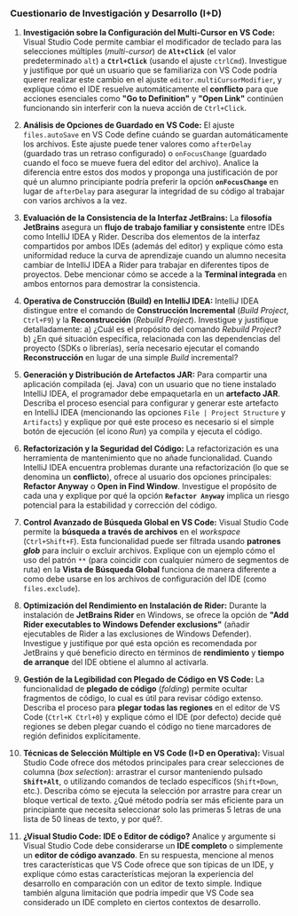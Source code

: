 
### Cuestionario de Investigación y Desarrollo (I+D)

1. **Investigación sobre la Configuración del Multi-Cursor en VS Code:**
    Visual Studio Code permite cambiar el modificador de teclado para las selecciones múltiples (*multi-cursor*) de **`Alt+Click`** (el valor predeterminado `alt`) a **`Ctrl+Click`** (usando el ajuste `ctrlCmd`). Investigue y justifique por qué un usuario que se familiariza con VS Code podría querer realizar este cambio en el ajuste `editor.multiCursorModifier`, y explique cómo el IDE resuelve automáticamente el **conflicto** para que acciones esenciales como **"Go to Definition"** y **"Open Link"** continúen funcionando sin interferir con la nueva acción de `Ctrl+Click`.

2. **Análisis de Opciones de Guardado en VS Code:**
    El ajuste `files.autoSave` en VS Code define cuándo se guardan automáticamente los archivos. Este ajuste puede tener valores como `afterDelay` (guardado tras un retraso configurado) o `onFocusChange` (guardado cuando el foco se mueve fuera del editor del archivo). Analice la diferencia entre estos dos modos y proponga una justificación de por qué un alumno principiante podría preferir la opción **`onFocusChange`** en lugar de `afterDelay` para asegurar la integridad de su código al trabajar con varios archivos a la vez.

3. **Evaluación de la Consistencia de la Interfaz JetBrains:**
    La **filosofía JetBrains** asegura un **flujo de trabajo familiar y consistente** entre IDEs como IntelliJ IDEA y Rider. Describa dos elementos de la interfaz compartidos por ambos IDEs (además del editor) y explique cómo esta uniformidad reduce la curva de aprendizaje cuando un alumno necesita cambiar de IntelliJ IDEA a Rider para trabajar en diferentes tipos de proyectos. Debe mencionar cómo se accede a la **Terminal integrada** en ambos entornos para demostrar la consistencia.

4. **Operativa de Construcción (Build) en IntelliJ IDEA:**
    IntelliJ IDEA distingue entre el comando de **Construcción Incremental** (*Build Project*, `Ctrl+F9`) y la **Reconstrucción** (*Rebuild Project*). Investigue y justifique detalladamente:
    a) ¿Cuál es el propósito del comando *Rebuild Project*?
    b) ¿En qué situación específica, relacionada con las dependencias del proyecto (SDKs o librerías), sería necesario ejecutar el comando **Reconstrucción** en lugar de una simple *Build* incremental?

5. **Generación y Distribución de Artefactos JAR:**
    Para compartir una aplicación compilada (ej. Java) con un usuario que no tiene instalado IntelliJ IDEA, el programador debe empaquetarla en un **artefacto JAR**. Describa el proceso esencial para configurar y generar este artefacto en IntelliJ IDEA (mencionando las opciones `File | Project Structure` y `Artifacts`) y explique por qué este proceso es necesario si el simple botón de ejecución (el icono *Run*) ya compila y ejecuta el código.

6. **Refactorización y la Seguridad del Código:**
    La refactorización es una herramienta de mantenimiento que no añade funcionalidad. Cuando IntelliJ IDEA encuentra problemas durante una refactorización (lo que se denomina un **conflicto**), ofrece al usuario dos opciones principales: **Refactor Anyway** o **Open in Find Window**. Investigue el propósito de cada una y explique por qué la opción **`Refactor Anyway`** implica un riesgo potencial para la estabilidad y corrección del código.

7. **Control Avanzado de Búsqueda Global en VS Code:**
    Visual Studio Code permite la **búsqueda a través de archivos** en el *workspace* (`Ctrl+Shift+F`). Esta funcionalidad puede ser filtrada usando **patrones *glob*** para incluir o excluir archivos. Explique con un ejemplo cómo el uso del patrón `**` (para coincidir con cualquier número de segmentos de ruta) en la **Vista de Búsqueda Global** funciona de manera diferente a como debe usarse en los archivos de configuración del IDE (como `files.exclude`).

8. **Optimización del Rendimiento en Instalación de Rider:**
    Durante la instalación de **JetBrains Rider** en Windows, se ofrece la opción de **"Add Rider executables to Windows Defender exclusions"** (añadir ejecutables de Rider a las exclusiones de Windows Defender). Investigue y justifique por qué esta opción es recomendada por JetBrains y qué beneficio directo en términos de **rendimiento** y **tiempo de arranque** del IDE obtiene el alumno al activarla.

9. **Gestión de la Legibilidad con Plegado de Código en VS Code:**
    La funcionalidad de **plegado de código** (*folding*) permite ocultar fragmentos de código, lo cual es útil para revisar código extenso. Describa el proceso para **plegar todas las regiones** en el editor de VS Code (`Ctrl+K Ctrl+0`) y explique cómo el IDE (por defecto) decide qué regiones se deben plegar cuando el código no tiene marcadores de región definidos explícitamente.

10. **Técnicas de Selección Múltiple en VS Code (I+D en Operativa):**
    Visual Studio Code ofrece dos métodos principales para crear selecciones de columna (*box selection*): arrastrar el cursor manteniendo pulsado **`Shift+Alt`**, o utilizando comandos de teclado específicos (`Shift+Down`, etc.). Describa cómo se ejecuta la selección por arrastre para crear un bloque vertical de texto. ¿Qué método podría ser más eficiente para un principiante que necesita seleccionar solo las primeras 5 letras de una lista de 50 líneas de texto, y por qué?.

11. **¿Visual Studio Code: IDE o Editor de código?**
    Analice y argumente si Visual Studio Code debe considerarse un **IDE completo** o simplemente un **editor de código avanzado**. En su respuesta, mencione al menos tres características que VS Code ofrece que son típicas de un IDE, y explique cómo estas características mejoran la experiencia del desarrollo en comparación con un editor de texto simple. Indique también alguna limitación que podría impedir que VS Code sea considerado un IDE completo en ciertos contextos de desarrollo.